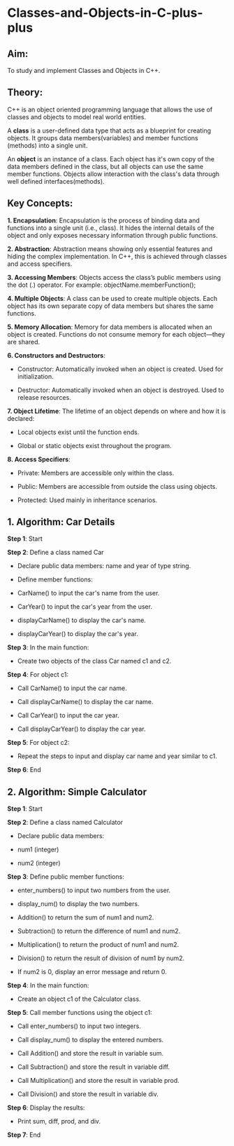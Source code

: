 # Classes-and-Objects-in-C-plus-plus

## Aim:

To study and implement Classes and Objects in C++.

## Theory:

C++ is an object oriented programming language that allows the use of classes and objects to model real world entities.

A **class** is a user-defined data type that acts as a blueprint for creating objects. It groups data members(variables) and member functions (methods) into a single unit.

An **object** is an instance of a class. Each object has it's own copy of the data members defined in the class, but all objects can use the same member functions. Objects allow interaction with the class's data through well defined interfaces(methods).

## Key Concepts:

**1. Encapsulation**:
Encapsulation is the process of binding data and functions into a single unit (i.e., class). It hides the internal details of the object and only exposes necessary information through public functions.

**2. Abstraction**:
Abstraction means showing only essential features and hiding the complex implementation. In C++, this is achieved through classes and access specifiers.

**3. Accessing Members**:
Objects access the class’s public members using the dot (.) operator. For example:
objectName.memberFunction();

**4. Multiple Objects**:
A class can be used to create multiple objects. Each object has its own separate copy of data members but shares the same functions.

**5. Memory Allocation**:
Memory for data members is allocated when an object is created. Functions do not consume memory for each object—they are shared.

**6. Constructors and Destructors**:

- Constructor: Automatically invoked when an object is created. Used for initialization.

- Destructor: Automatically invoked when an object is destroyed. Used to release resources.

**7. Object Lifetime**:
The lifetime of an object depends on where and how it is declared:

- Local objects exist until the function ends.

- Global or static objects exist throughout the program.

**8. Access Specifiers**:

- Private: Members are accessible only within the class.

- Public: Members are accessible from outside the class using objects.

- Protected: Used mainly in inheritance scenarios.

## 1. Algorithm: Car Details

**Step 1**: Start

**Step 2**: Define a class named Car

- Declare public data members: name and year of type string.

- Define member functions:

- CarName() to input the car's name from the user.

- CarYear() to input the car's year from the user.

- displayCarName() to display the car's name.

- displayCarYear() to display the car's year.

**Step 3**: In the main function:

- Create two objects of the class Car named c1 and c2.

**Step 4**: For object c1:

- Call CarName() to input the car name.

- Call displayCarName() to display the car name.

- Call CarYear() to input the car year.

- Call displayCarYear() to display the car year.

**Step 5**: For object c2:

- Repeat the steps to input and display car name and year similar to c1.

**Step 6**: End

## 2. Algorithm: Simple Calculator

**Step 1**: Start

**Step 2**: Define a class named Calculator

- Declare public data members:

- num1 (integer)

- num2 (integer)

**Step 3**: Define public member functions:

- enter_numbers() to input two numbers from the user.

- display_num() to display the two numbers.

- Addition() to return the sum of num1 and num2.

- Subtraction() to return the difference of num1 and num2.

- Multiplication() to return the product of num1 and num2.

- Division() to return the result of division of num1 by num2.

- If num2 is 0, display an error message and return 0.

**Step 4**: In the main function:

- Create an object c1 of the Calculator class.

**Step 5**: Call member functions using the object c1:

- Call enter_numbers() to input two integers.

- Call display_num() to display the entered numbers.

- Call Addition() and store the result in variable sum.

- Call Subtraction() and store the result in variable diff.

- Call Multiplication() and store the result in variable prod.

- Call Division() and store the result in variable div.

**Step 6**: Display the results:

- Print sum, diff, prod, and div.

**Step 7**: End

  
